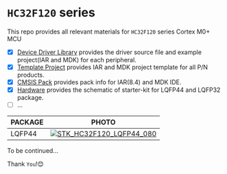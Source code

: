 # `HC32F120` series
This repo provides all relevant materials for `HC32F120` series Cortex M0+ MCU

- [x] [Device Driver Library](https://github.com/hdscmcu/hc32f120/tree/master/DeviceDriverLibrary)
 provides the driver source file and example project(IAR and MDK) for each peripheral.
- [x] [Template Project](https://github.com/hdscmcu/hc32f120/tree/master/TemplateProject) provides IAR and MDK project template for all P/N products.
- [x] [CMSIS Pack](https://github.com/hdscmcu/hc32f120/tree/master/CMSISPack) provides pack info for IAR(8.4) and MDK IDE.
- [x] [Hardware](https://github.com/hdscmcu/hc32f120/tree/master/Hardware) provides the schematic of starter-kit for LQFP44 and LQFP32 package.
- [ ] ...

|PACKAGE|PHOTO|
|--|-|
|LQFP44|[![](https://gitee.com/hdscmcu/images/raw/master/HC32F120_STK_44_logo.png "STK_HC32F120_LQFP44_080")](https://github.com/hdscmcu/hc32f120/)


To be continued...

Thank `You`!:blush:
